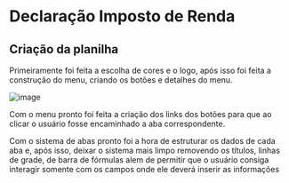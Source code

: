 # Declaração Imposto de Renda

## Criação da planilha

Primeiramente foi feita a escolha de cores e o logo, após isso foi feita a construção do menu, criando os botões e detalhes do menu.

![image](https://github.com/user-attachments/assets/9d6c7701-a0eb-4d43-8313-38442adfe74b)

Com o menu pronto foi feita a criação dos links dos botões para que ao clicar o usuário fosse encaminhado a aba correspondente.

Com o sistema de abas pronto foi a hora de estruturar os dados de cada aba e, após isso, deixar o sistema mais limpo removendo os títulos, linhas de grade, de barra de fórmulas alem de permitir que o usuário consiga interagir somente com os campos onde ele deverá inserir as informações
